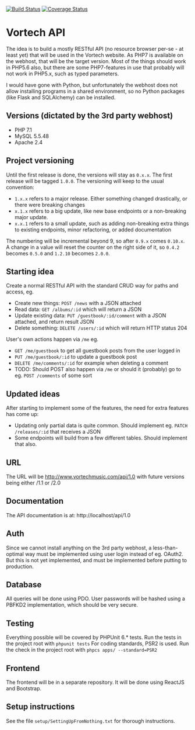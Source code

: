 [![Build Status](https://travis-ci.org/Torniojaws/vortech-api.svg?branch=master)](https://travis-ci.org/Torniojaws/vortech-api)
[![Coverage Status](https://coveralls.io/repos/github/Torniojaws/vortech-api/badge.svg?branch=master)](https://coveralls.io/github/Torniojaws/vortech-api?branch=master)

# Vortech API
The idea is to build a mostly RESTful API (no resource browser per-se - at least yet) that will be used in the Vortech website.
As PHP7 is available on the webhost, that will be the target version. Most of the things should work in PHP5.6 also, but there
are some PHP7-features in use that probably will not work in PHP5.x, such as typed parameters.

I would have gone with Python, but unfortunately the webhost does not allow installing programs in a shared environment, so no
Python packages (like Flask and SQLAlchemy) can be installed.

## Versions (dictated by the 3rd party webhost)
- PHP 7.1
- MySQL 5.5.48
- Apache 2.4

## Project versioning
Until the first release is done, the versions will stay as ``0.x.x``. The first release will be tagged ``1.0.0``.
The versioning will keep to the usual convention:
- ``1.x.x`` refers to a major release. Either something changed drastically, or there were breaking changes
- ``x.1.x`` refers to a big update, like new base endpoints or a non-breaking major update.
- ``x.x.1`` refers to a small update, such as adding non-breaking extra things to existing endpoints, minor refactoring, or added documentation

The numbering will be incremental beyond 9, so after ``0.9.x`` comes ``0.10.x``.
A change in a value will reset the counter on the right side of it, so ``0.4.2`` becomes ``0.5.0`` and ``1.2.10`` becomes ``2.0.0``.

## Starting idea
Create a normal RESTful API with the standard CRUD way for paths and access, eg.
- Create new things: ``POST /news`` with a JSON attached
- Read data: ``GET /albums/:id`` which will return a JSON
- Update existing data: ``PUT /guestbook/:id/comment`` with a JSON attached, and return result JSON
- Delete something: ``DELETE /users/:id`` which will return HTTP status 204

User's own actions happen via ``/me`` eg.
- ``GET /me/guestbook`` to get all guestbook posts from the user logged in
- ``PUT /me/guestbook/:id`` to update a guestbook post
- ``DELETE /me/comments/:id`` for example when deleting a comment
- TODO: Should POST also happen via ``/me`` or should it (probably) go to eg. ``POST /comments`` of some sort

## Updated ideas
After starting to implement some of the features, the need for extra features has come up:
- Updating only partial data is quite common. Should implement eg. ``PATCH /releases/:id`` that receives a JSON
- Some endpoints will build from a few different tables. Should implement that also.

## URL
The URL will be http://www.vortechmusic.com/api/1.0 with future versions being either /1.1 or /2.0

## Documentation
The API documentation is at: http://localhost/api/1.0

## Auth
Since we cannot install anything on the 3rd party webhost, a less-than-optimal way must be implemented using user login instead of eg. OAuth2. But this is not yet implemented, and must be implemented before putting to production.

## Database
All queries will be done using PDO. User passwords will be hashed using a PBFKD2 implementation, which should be very secure.

## Testing
Everything possible will be covered by PHPUnit 6.* tests. Run the tests in the project root with ``phpunit tests``
For coding standards, PSR2 is used. Run the check in the project root with ``phpcs apps/ --standard=PSR2``

## Frontend
The frontend will be in a separate repository. It will be done using ReactJS and Bootstrap.

## Setup instructions
See the file ``setup/SettingUpFromNothing.txt`` for thorough instructions.
